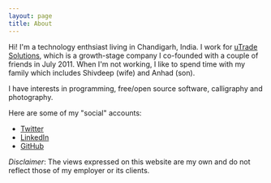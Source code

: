 ```yaml
---
layout: page
title: About
---
```


Hi! I'm a technology enthsiast living in Chandigarh, India. I work for [uTrade Solutions][utrade], which is a growth-stage company I co-founded with a couple of friends in July 2011. When I'm not working, I like to spend time with my family which includes Shivdeep (wife) and Anhad (son).

I have interests in programming, free/open source software, calligraphy and photography.

Here are some of my "social" accounts:

* [Twitter][twitter]
* [LinkedIn][linked]
* [GitHub][github]

*Disclaimer*: The views expressed on this website are my own and do not reflect those of my employer or its clients.

[github]: http://github.com/harwinder
[linked]: http://in.linkedin.com/in/harwinder/
[twitter]: http://twitter.com/harwinder
[utrade]: http://utradesolutions.com
